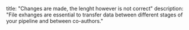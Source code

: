 title: "Changes are made, the lenght however is not correct"
description: "File exhanges are essential to transfer data between different stages of your pipeline and between co-authors."
